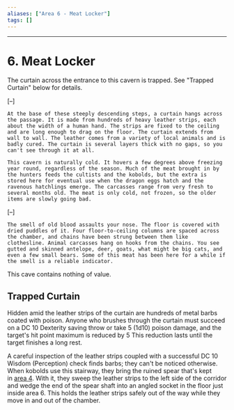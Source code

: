 ```yaml
---
aliases: ["Area 6 - Meat Locker"]
tags: []
---
```


---

# 6. Meat Locker

The curtain across the entrance to this cavern is trapped. See "Trapped Curtain" below for details.

[–]

```ad-dmnote
At the base of these steeply descending steps, a curtain hangs across the passage. It is made from hundreds of heavy leather strips, each about the width of a human hand. The strips are fixed to the ceiling and are long enough to drag on the floor. The curtain extends from wall to wall. The leather comes from a variety of local animals and is badly cured. The curtain is several layers thick with no gaps, so you can't see through it at all.

This cavern is naturally cold. It hovers a few degrees above freezing year round, regardless of the season. Much of the meat brought in by the hunters feeds the cultists and the kobolds, but the extra is stored here for eventual use when the dragon eggs hatch and the ravenous hatchlings emerge. The carcasses range from very fresh to several months old. The meat is only cold, not frozen, so the older items are slowly going bad.
```

[–]

```ad-readout
The smell of old blood assaults your nose. The floor is covered with dried puddles of it. Four floor-to-ceiling columns are spaced across the chamber, and chains have been strung between them like clothesline. Animal carcasses hang on hooks from the chains. You see gutted and skinned antelope, deer, goats, what might be big cats, and even a few small bears. Some of this meat has been here for a while if the smell is a reliable indicator.
```

This cave contains nothing of value.

## Trapped Curtain

Hidden amid the leather strips of the curtain are hundreds of metal barbs coated with poison. Anyone who brushes through the curtain must succeed on a DC 10 Dexterity saving throw or take 5 (1d10) poison damage, and the target's hit point maximum is reduced by 5 This reduction lasts until the target finishes a long rest.

A careful inspection of the leather strips coupled with a successful DC 10 Wisdom (Perception) check finds barbs; they can't be noticed otherwise. When kobolds use this stairway, they bring the ruined spear that's kept in [area 4](https://5e.tools/adventure.html#hotdq,3,4.%20stirge%20lair,0). With it, they sweep the leather strips to the left side of the corridor and wedge the end of the spear shaft into an angled socket in the floor just inside area 6. This holds the leather strips safely out of the way while they move in and out of the chamber.